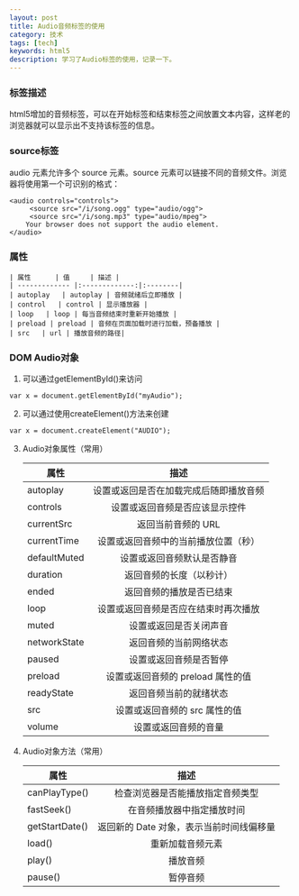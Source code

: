 ```yaml
---
layout: post
title: Audio音频标签的使用
category: 技术
tags: [tech]
keywords: html5
description: 学习了Audio标签的使用，记录一下。
---
```


### **标签描述**

html5增加的音频标签，可以在开始标签和结束标签之间放置文本内容，这样老的浏览器就可以显示出不支持该标签的信息。
	
### **source标签**

audio 元素允许多个 source 元素。source 元素可以链接不同的音频文件。浏览器将使用第一个可识别的格式：	
		
```
<audio controls="controls">
	 <source src="/i/song.ogg" type="audio/ogg">
	 <source src="/i/song.mp3" type="audio/mpeg">
	Your browser does not support the audio element.
</audio>
```	
	
### **属性**

	| 属性      | 值     | 描述 |
	| ------------- |:-------------:|:--------|
	| autoplay   | autoplay | 音频就绪后立即播放 |
	| control   | control | 显示播放器 |
	| loop   | loop | 每当音频结束时重新开始播放 |
	| preload | preload | 音频在页面加载时进行加载，预备播放 |
	| src   | url | 播放音频的路径|
	
### **DOM Audio对象**

1. 可以通过getElementById()来访问 <audio> 元素
		
```
var x = document.getElementById("myAudio");
```
	
		
2. 可以通过使用createElement()方法来创建 <audio> 元素
		
```
var x = document.createElement("AUDIO");
```	

		
3. Audio对象属性（常用）
	
	| 属性   | 描述 |
	| ------------- |:-------------:|
	| autoplay  | 设置或返回是否在加载完成后随即播放音频 |
	| controls  | 设置或返回音频是否应该显示控件|
	| currentSrc  | 返回当前音频的 URL |
	| currentTime  | 设置或返回音频中的当前播放位置（秒）|
	| defaultMuted  | 设置或返回音频默认是否静音 |
	| duration  | 返回音频的长度（以秒计） |
	| ended  | 返回音频的播放是否已结束 |
	| loop  | 设置或返回音频是否应在结束时再次播放 |
	| muted  | 设置或返回是否关闭声音 |
	| networkState  | 返回音频的当前网络状态 |
	| paused  | 设置或返回音频是否暂停 |
	| preload  | 设置或返回音频的 preload 属性的值 |
	| readyState  | 返回音频当前的就绪状态 |
	| src  | 设置或返回音频的 src 属性的值 |
	| volume  | 设置或返回音频的音量 |
		

4. Audio对象方法（常用）
	
	| 属性   | 描述 |
	| ------------- |:-------------:|
	| canPlayType()  | 检查浏览器是否能播放指定音频类型 |
	| fastSeek()  | 在音频播放器中指定播放时间|
	| getStartDate()  | 返回新的 Date 对象，表示当前时间线偏移量 |
	| load()  | 重新加载音频元素 |
	| play()  | 播放音频 |
	| pause()  | 暂停音频 |
	


		
		


